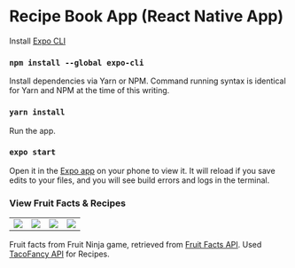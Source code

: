 # Recipe Book App (React Native App)

Install [Expo CLI](https://docs.expo.io/get-started/installation/)
### `npm install --global expo-cli`

Install dependencies via Yarn or NPM. Command running syntax is identical for Yarn and NPM at the time of this writing.

### `yarn install`

Run the app.

### `expo start`

Open it in the [Expo app](https://expo.io) on your phone to view it. It will reload if you save edits to your files, and you will see build errors and logs in the terminal.

### View Fruit Facts & Recipes

<table>
  <tr>
    <td valign="top"><img src="https://user-images.githubusercontent.com/46753824/115717149-2eb6c680-a37a-11eb-80e2-d7b4a0230476.PNG"/></td>
    <td valign="top"><img src="https://user-images.githubusercontent.com/46753824/115717771-c9170a00-a37a-11eb-94e9-d9cd7991fff7.PNG"/></td>
    <td valign="top"><img src="https://user-images.githubusercontent.com/46753824/115718476-6d994c00-a37b-11eb-8e4f-55802bdc8636.PNG"/></td>
    <td valign="top"><img src="https://user-images.githubusercontent.com/46753824/115718467-6bcf8880-a37b-11eb-999a-9e245c495010.PNG"/></td>
  </tr>
</table>


Fruit facts from Fruit Ninja game, retrieved from [Fruit Facts API](https://fruitninjafacts.fandom.com/wiki/Sensei%27s_fruit_facts).
Used [TacoFancy API](https://github.com/evz/tacofancy-api) for Recipes.
